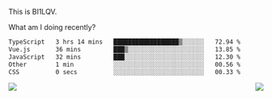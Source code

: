 This is BI1LQV.

What am I doing recently?

<!--START_SECTION:waka-->

```txt
TypeScript   3 hrs 14 mins   ██████████████████▒░░░░░░   72.94 %
Vue.js       36 mins         ███▒░░░░░░░░░░░░░░░░░░░░░   13.85 %
JavaScript   32 mins         ███░░░░░░░░░░░░░░░░░░░░░░   12.30 %
Other        1 min           ░░░░░░░░░░░░░░░░░░░░░░░░░   00.56 %
CSS          0 secs          ░░░░░░░░░░░░░░░░░░░░░░░░░   00.33 %
```

<!--END_SECTION:waka-->
<img align="right" src="https://github-readme-stats.vercel.app/api?username=bi1lqv&show_icons=true&count_private=true">

<img src="https://metrics.lecoq.io/bi1lqv?template=classic&base.activity=0&base.community=0&base.repositories=0&base.metadata=0&isocalendar=1&base=header%2C%20activity%2C%20community%2C%20repositories%2C%20metadata&base.indepth=false&base.hireable=false&isocalendar=false&isocalendar.duration=full-year&config.timezone=Asia%2FShanghai">
